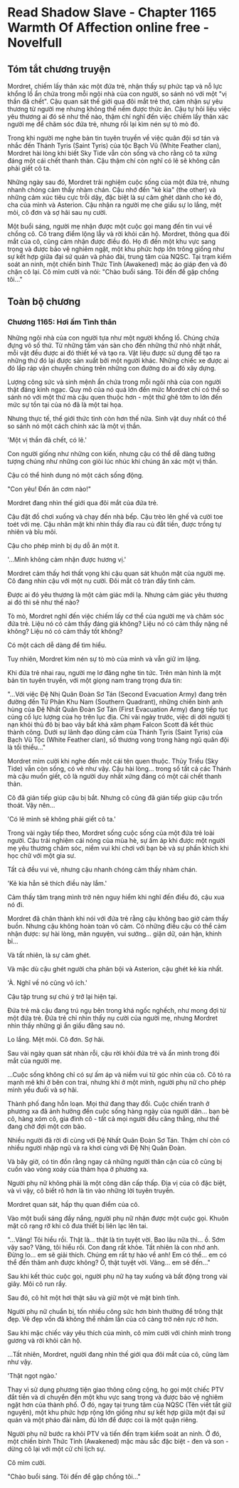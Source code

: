 # Read Shadow Slave - Chapter 1165 Warmth Of Affection online free - Novelfull

## Tóm tắt chương truyện

Mordret, chiếm lấy thân xác một đứa trẻ, nhận thấy sự phức tạp và nỗ lực khổng lồ ẩn chứa trong mỗi ngôi nhà của con người, so sánh nó với một "vị thần đã chết". Cậu quan sát thế giới qua đôi mắt trẻ thơ, cảm nhận sự yêu thương từ người mẹ nhưng không thể nếm được thức ăn. Cậu tự hỏi liệu việc yêu thương ai đó sẽ như thế nào, thậm chí nghĩ đến việc chiếm lấy thân xác người mẹ để chăm sóc đứa trẻ, nhưng rồi lại kìm nén sự tò mò đó.

Trong khi người mẹ nghe bản tin tuyên truyền về việc quân đội sơ tán và nhắc đến Thánh Tyris (Saint Tyris) của tộc Bạch Vũ (White Feather clan), Mordret hài lòng khi biết Sky Tide vẫn còn sống và cho rằng cô ta xứng đáng một cái chết thanh thản. Cậu thậm chí còn nghĩ có lẽ sẽ không cần phải giết cô ta.

Những ngày sau đó, Mordret trải nghiệm cuộc sống của một đứa trẻ, nhưng nhanh chóng cảm thấy nhàm chán. Cậu nhớ đến "kẻ kia" (the other) và những cảm xúc tiêu cực trỗi dậy, đặc biệt là sự căm ghét dành cho kẻ đó, cha của mình và Asterion. Cậu nhận ra người mẹ che giấu sự lo lắng, mệt mỏi, cô đơn và sợ hãi sau nụ cười.

Một buổi sáng, người mẹ nhận được một cuộc gọi mang đến tin vui về chồng cô. Cô trang điểm lộng lẫy và rời khỏi căn hộ. Mordret, thông qua đôi mắt của cô, cũng cảm nhận được điều đó. Họ đi đến một khu vực sang trọng và được bảo vệ nghiêm ngặt, một khu phức hợp lớn trông giống như sự kết hợp giữa đại sứ quán và pháo đài, trung tâm của NQSC. Tại trạm kiểm soát an ninh, một chiến binh Thức Tỉnh (Awakened) mặc áo giáp đen và đỏ chặn cô lại. Cô mỉm cười và nói: "Chào buổi sáng. Tôi đến để gặp chồng tôi..."

## Toàn bộ chương

### Chương 1165: Hơi ấm Tình thân

Những ngôi nhà của con người tựa như một người khổng lồ. Chúng chứa đựng vô số thứ. Từ những tấm ván sàn cho đến những thứ nhỏ nhặt nhất, mỗi vật đều được ai đó thiết kế và tạo ra. Vật liệu được sử dụng để tạo ra những thứ đó lại được sản xuất bởi một người khác. Những chiếc xe được ai đó lắp ráp vận chuyển chúng trên những con đường do ai đó xây dựng.

Lượng công sức và sinh mệnh ẩn chứa trong mỗi ngôi nhà của con người thật đáng kinh ngạc. Quy mô của nó quá lớn đến mức Mordret chỉ có thể so sánh nó với một thứ mà cậu quen thuộc hơn - một thứ ghê tởm to lớn đến mức sự tồn tại của nó đã là một tai họa.

Nhưng thực tế, thế giới thức tỉnh còn hơn thế nữa. Sinh vật duy nhất có thể so sánh nó một cách chính xác là một vị thần.

'Một vị thần đã chết, có lẽ.'

Con người giống như những con kiến, nhưng cậu có thể dễ dàng tưởng tượng chúng như những con giòi lúc nhúc khi chúng ăn xác một vị thần.

Cậu có thể hình dung nó một cách sống động.

"Con yêu! Đến ăn cơm nào!"

Mordret đang nhìn thế giới qua đôi mắt của đứa trẻ.

Cậu đặt đồ chơi xuống và chạy đến nhà bếp. Cậu trèo lên ghế và cười toe toét với mẹ. Cậu nhăn mặt khi nhìn thấy đĩa rau củ đắt tiền, được trồng tự nhiên và bĩu môi.

Cậu cho phép mình bị dụ dỗ ăn một ít.

'...Mình không cảm nhận được hương vị.'

Mordret cảm thấy hơi thất vọng khi cậu quan sát khuôn mặt của người mẹ. Cô đang nhìn cậu với một nụ cười. Đôi mắt cô tràn đầy tình cảm.

Được ai đó yêu thương là một cảm giác mới lạ. Nhưng cảm giác yêu thương ai đó thì sẽ như thế nào?

Tò mò, Mordret nghĩ đến việc chiếm lấy cơ thể của người mẹ và chăm sóc đứa trẻ. Liệu nó có cảm thấy đáng giá không? Liệu nó có cảm thấy nặng nề không? Liệu nó có cảm thấy tốt không?

Có một cách dễ dàng để tìm hiểu.

Tuy nhiên, Mordret kìm nén sự tò mò của mình và vẫn giữ im lặng.

Khi đứa trẻ nhai rau, người mẹ lơ đãng nghe tin tức. Trên màn hình là một bản tin tuyên truyền, với một giọng nam trang trọng đưa tin:

"...Với việc Đệ Nhị Quân Đoàn Sơ Tán (Second Evacuation Army) đang trên đường đến Tứ Phân Khu Nam (Southern Quadrant), những chiến binh anh hùng của Đệ Nhất Quân Đoàn Sơ Tán (First Evacuation Army) đang tiếp tục củng cố lực lượng của họ trên lục địa. Chỉ vài ngày trước, việc di dời người tị nạn khỏi thủ đô bị bao vây bất khả xâm phạm Falcon Scott đã kết thúc thành công. Dưới sự lãnh đạo dũng cảm của Thánh Tyris (Saint Tyris) của Bạch Vũ Tộc (White Feather clan), số thương vong trong hàng ngũ quân đội là tối thiểu..."

Mordret mỉm cười khi nghe đến một cái tên quen thuộc. Thủy Triều (Sky Tide) vẫn còn sống, có vẻ như vậy. Cậu hài lòng... trong số tất cả các Thánh mà cậu muốn giết, cô là người duy nhất xứng đáng có một cái chết thanh thản.

Cô đã gián tiếp giúp cậu bị bắt. Nhưng cô cũng đã gián tiếp giúp cậu trốn thoát. Vậy nên...

'Có lẽ mình sẽ không phải giết cô ta.'

Trong vài ngày tiếp theo, Mordret sống cuộc sống của một đứa trẻ loài người. Cậu trải nghiệm cái nóng của mùa hè, sự ấm áp khi được một người mẹ yêu thương chăm sóc, niềm vui khi chơi với bạn bè và sự phấn khích khi học chữ với một gia sư.

Tất cả đều vui vẻ, nhưng cậu nhanh chóng cảm thấy nhàm chán.

'Kẻ kia hẳn sẽ thích điều này lắm.'

Cảm thấy tâm trạng mình trở nên nguy hiểm khi nghĩ đến điều đó, cậu xua nó đi.

Mordret đã chân thành khi nói với đứa trẻ rằng cậu không bao giờ cảm thấy buồn. Nhưng cậu không hoàn toàn vô cảm. Có những điều cậu có thể cảm nhận được: sự hài lòng, mãn nguyện, vui sướng... giận dữ, oán hận, khinh bỉ...

Và tất nhiên, là sự căm ghét.

Và mặc dù cậu ghét người cha phản bội và Asterion, cậu ghét kẻ kia nhất.

'À. Nghĩ về nó cũng vô ích.'

Cậu tập trung sự chú ý trở lại hiện tại.

Đứa trẻ mà cậu đang trú ngụ bên trong khá ngốc nghếch, như mong đợi từ một đứa trẻ. Đứa trẻ chỉ nhìn thấy nụ cười của người mẹ, nhưng Mordret nhìn thấy những gì ẩn giấu đằng sau nó.

Lo lắng. Mệt mỏi. Cô đơn. Sợ hãi.

Sau vài ngày quan sát nhàn rỗi, cậu rời khỏi đứa trẻ và ẩn mình trong đôi mắt của người mẹ.

...Cuộc sống không chỉ có sự ấm áp và niềm vui từ góc nhìn của cô. Cô tỏ ra mạnh mẽ khi ở bên con trai, nhưng khi ở một mình, người phụ nữ cho phép mình yếu đuối và sợ hãi.

Thành phố đang hỗn loạn. Mọi thứ đang thay đổi. Cuộc chiến tranh ở phương xa đã ảnh hưởng đến cuộc sống hàng ngày của người dân... bạn bè cô, hàng xóm cô, gia đình cô - tất cả mọi người đều căng thẳng, như thể đang chờ đợi một cơn bão.

Nhiều người đã rời đi cùng với Đệ Nhất Quân Đoàn Sơ Tán. Thậm chí còn có nhiều người nhập ngũ và ra khơi cùng với Đệ Nhị Quân Đoàn.

Và bây giờ, có tin đồn rằng ngay cả những người thân cận của cô cũng bị cuốn vào vòng xoáy của thảm họa ở phương xa.

Người phụ nữ không phải là một công dân cấp thấp. Địa vị của cô đặc biệt, và vì vậy, cô biết rõ hơn là tin vào những lời tuyên truyền.

Mordret quan sát, hấp thụ quan điểm của cô.

Vào một buổi sáng đầy nắng, người phụ nữ nhận được một cuộc gọi. Khuôn mặt cô rạng rỡ khi cô đưa thiết bị liên lạc lên tai.

"...Vâng! Tôi hiểu rồi. Thật là... thật là tin tuyệt vời. Bao lâu nữa thì... ồ. Sớm vậy sao? Vâng, tôi hiểu rồi. Con đang rất khỏe. Tất nhiên là con nhớ anh. Đừng lo... em sẽ giải thích. Chúng em rất tự hào về anh! Em có thể... em có thể đến thăm anh được không? Ồ, thật tuyệt vời. Vâng... em sẽ đến..."

Sau khi kết thúc cuộc gọi, người phụ nữ hạ tay xuống và bất động trong vài giây. Môi cô run rẩy.

Sau đó, cô hít một hơi thật sâu và giữ một vẻ mặt bình tĩnh.

Người phụ nữ chuẩn bị, tốn nhiều công sức hơn bình thường để trông thật đẹp. Vẻ đẹp vốn đã không thể nhầm lẫn của cô càng trở nên rực rỡ hơn.

Sau khi mặc chiếc váy yêu thích của mình, cô mỉm cười với chính mình trong gương và rời khỏi căn hộ.

...Tất nhiên, Mordret, người đang nhìn thế giới qua đôi mắt của cô, cũng làm như vậy.

'Thật ngọt ngào.'

Thay vì sử dụng phương tiện giao thông công cộng, họ gọi một chiếc PTV đắt tiền và di chuyển đến một khu vực sang trọng và được bảo vệ nghiêm ngặt hơn của thành phố. Ở đó, ngay tại trung tâm của NQSC (Tên viết tắt giữ nguyên), một khu phức hợp rộng lớn giống như sự kết hợp giữa một đại sứ quán và một pháo đài nằm, đủ lớn để được coi là một quận riêng.

Người phụ nữ bước ra khỏi PTV và tiến đến trạm kiểm soát an ninh. Ở đó, một chiến binh Thức Tỉnh (Awakened) mặc màu sắc đặc biệt - đen và son - dừng cô lại với một cử chỉ lịch sự.

Cô mỉm cười.

"Chào buổi sáng. Tôi đến để gặp chồng tôi..."